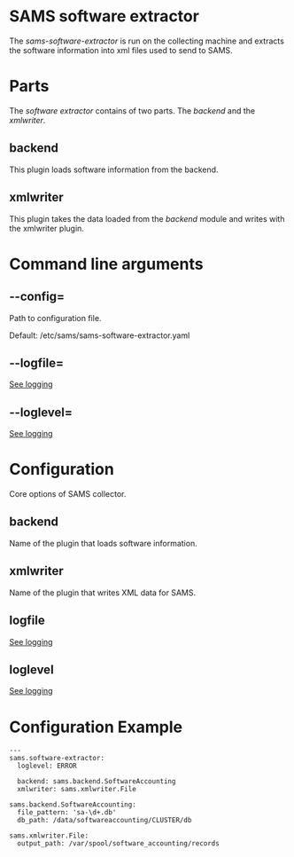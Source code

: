 
# SAMS software extractor

The *sams-software-extractor* is run on the collecting machine and extracts the
software information into xml files used to send to SAMS.

# Parts

The *software extractor* contains of two parts. The *backend* and the *xmlwriter*.

## backend

This plugin loads software information from the backend.

## xmlwriter

This plugin takes the data loaded from the *backend* module and writes with the
xmlwriter plugin.

# Command line arguments

## --config=<file>

Path to configuration file.

Default: /etc/sams/sams-software-extractor.yaml

## --logfile=<filename>

[See logging](logging.md)

## --loglevel=

[See logging](logging.md)

# Configuration

Core options of SAMS collector.

## backend

Name of the plugin that loads software information.

## xmlwriter

Name of the plugin that writes XML data for SAMS.

## logfile

[See logging](logging.md)

## loglevel

[See logging](logging.md)

# Configuration Example

```
---
sams.software-extractor:
  loglevel: ERROR

  backend: sams.backend.SoftwareAccounting
  xmlwriter: sams.xmlwriter.File

sams.backend.SoftwareAccounting:
  file_pattern: 'sa-\d+.db'
  db_path: /data/softwareaccounting/CLUSTER/db

sams.xmlwriter.File:
  output_path: /var/spool/software_accounting/records
```
